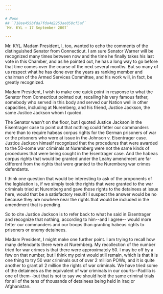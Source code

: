 ```yaml
---
---

# None
## `718ee455bfda7fda4d2253ae058cf5af`
`Mr. KYL — 17 September 2007`

---
```



Mr. KYL. Madam President, I, too, wanted to echo the comments of the 
distinguished Senator from Connecticut. I am sure Senator Warner will 
be recognized many times between now and the time he finally takes his 
last vote in this Chamber, and as he pointed out, he has a long way to 
go before that time comes over the course of the next several months. 
But so many of us respect what he has done over the years as ranking 
member and chairman of the Armed Services Committee, and his work will, 
in fact, be greatly recognized.



Madam President, I wish to make one quick point in response to what 
the Senator from Connecticut pointed out, recalling his very famous 
father, somebody who served in this body and served our Nation well in 
other capacities, including at Nuremberg, and his friend, Justice 
Jackson, the same Justice Jackson whom I quoted.

The Senator wasn't on the floor, but I quoted Justice Jackson in the 
Eisentrager case to point out that nothing could fetter our commanders 
more than to require habeas corpus rights for the German prisoners of 
war or the prisoners who were at issue in the Johnson v. Eisentrager 
case. Justice Jackson himself recognized that the procedures that were 
awarded to the 50-some war criminals at Nuremberg were not the same 
kinds of procedures that were being sought in the Eisentrager case. And 
the habeas corpus rights that would be granted under the Leahy 
amendment are far different from the rights that were granted to the 
Nuremberg war crimes defendants.

I think one question that would be interesting to ask of the 
proponents of the legislation is, if we simply took the rights that 
were granted to the war criminals tried at Nuremberg and gave those 
rights to the detainees at issue here, would that be a satisfactory 
result? I suspect the answer would be no because they are nowhere near 
the rights that would be included in the amendment that is pending.

So to cite Justice Jackson is to refer back to what he said in 
Eisentrager and recognize that nothing, according to him--and I agree--
would more fetter our commanders and our troops than granting habeas 
rights to prisoners or enemy detainees.

Madam President, I might make one further point. I am trying to 
recall how many defendants there were at Nuremberg. My recollection of 
the number tried for war crimes is that there were approximately 50. I 
may be off by a few on that number, but I think my point would still 
remain, which is that it is one thing to try 50 war criminals out of 
over 2 million POWs, and it is quite another to grant all 2 million the 
rights of war criminals. We have tried some of the detainees as the 
equivalent of war criminals in our courts--Padilla is one of them--but 
that is not to say we should hold the same criminal trials for all of 
the tens of thousands of detainees being held in Iraq or Afghanistan.